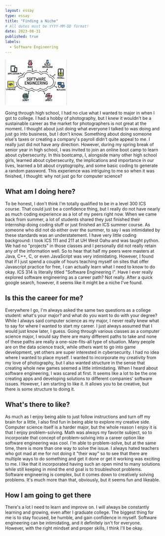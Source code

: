 ```yaml
---
layout: essay
type: essay
title: "Finding a Niche"
# All dates must be YYYY-MM-DD format!
date: 2023-08-31
published: true
labels:
  - Software Engineering
---
```



  <img width="200px" class="rounded float-start pe-4" src="../img/softeng.jpeg">



Going through high school, I had no clue what I wanted to major in when I got to college. I had a hobby of photography, but I knew it wouldn't be a sustainable career as the market for photographers is not great at the moment. I thought about just doing what everyone I talked to was doing and just go into business, but I don't know. Something about doing someone else's taxes or creating a company's payroll didn't quite appeal to me. I really just did not have any direction. However, during my spring break of senior year in high school, I was invited to join an online boot camp to learn about cybersecurity. In this bootcamp, I, alongside many other high school girls, learned about cybersecurity, the implications and importance in our lives, learned a bit about cryptogrophy, and some basic coding to generate a random password. This experience was intriguing to me so when it was finished, I thought: why not just go for computer science?

## What am I doing here?

To be honest, I don't think I'm totally qualified to be in a level 300 ICS course. That could just be a confidence thing, but I really do not have nearly as much coding experience as a lot of my peers right now. When we came back from summer, a lot of students shared they just finished their internship doing coding stuff or just finished an ICS summer course. As someone who did not do either over the summer, to say I was intimidated by these standards was an understatement. I have very little coding background: I took ICS 111 and 211 at UH West Oahu and was taught python. We had no "projects" in those classes and I personally did not really retain any of the information well. So to hear that half my peers were masters at Java, C++, C, or even JavaScript was very intimidating. However, I found that if I just spend a couple of hours teaching myself on sites that offer Javascript practice for free, I can actually learn what I need to know to do okay. ICS 314 is literally titled "Software Engineering I". Have I ever really explored software engineering as a career path? Not really. After a quick google search, however, it seems like it might be a niche I've found.

## Is this the career for me?

Everywhere I go, I'm always asked the same two questions as a college student: what's your major? and what do you want to do with your degree? While I always said computer science as my major, I never really knew what to say for where I wanted to start my career. I just always assumed that I would just know later, I guess. Going through various classes as a computer science major, I would say there are many different paths to take and none of these paths are really a one-size-fits-all type of situation. Many people are on the data science track, while others want to go into game development, yet others are super interested in cybersecurity. I had no idea where I wanted to place myself. I wanted to incorporate my creativity from my love of photography, but I also wanted structure in the sense that creating whole new games seemed a little intimidating. When I heard about software engineering, I was scared at first. It seems like a lot to be the one creating apps and developing solutions to different companies' software issues. However, I am starting to like it. It allows you to be creative, but there is some structure to doing it.

## What's there to like?

As much as I enjoy being able to just follow instructions and turn off my brain for a little, I also find fun in being able to explore my creative side. Computer science itself is a harder major, but the whole reason I enjoy it is that I enjoy problem-solving. Math was always my favorite subject, so to incorporate that concept of problem-solving into a career option like software engineering was cool. I'm able to problem-solve, but at the same time, there is more than one way to solve the issue. I always hated teachers who got mad at me for not doing it "their way" so to see that there are multiple ways to do something and get it done or get it working was exciting to me. I like that it incorporated having such an open mind to many solutions while still keeping in mind the end goal is to troubleshoot problems. Software engineering is complex, but it comes down to creatively solving problems. It's much more than that, obviously, but it seems fun and likeable.

## How I am going to get there

There's a lot I need to learn and improve on. I will always be constantly learning and growing, even after I graduate college. The biggest thing for me is to stay focused, be humble, and gain confidence in myself. Software engineering can be intimidating, and it definitely isn't for everyone. However, with the right mindset and proper skills, I think I'll be okay.

